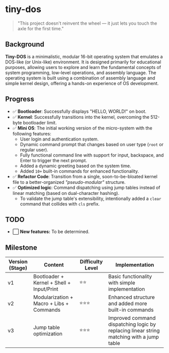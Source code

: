 # tiny-dos

> "This project doesn't reinvent the wheel — it just lets you touch the axle for the first time."

## Background

**Tiny-DOS** is a minimalistic, modular 16-bit operating system that emulates a DOS-like (or Unix-like) environment. 
It is designed primarily for educational purposes, allowing users to explore and learn the fundamental 
concepts of system programming, low-level operations, and assembly language. The operating system is 
built using a combination of assembly language and simple kernel design, offering a hands-on experience 
of OS development.

## Progress

- ✅ **Bootloader**: Successfully displays "HELLO, WORLD!" on boot.
- ✅ **Kernel**: Successfully transitions into the kernel, overcoming the 512-byte bootloader limit.
- ✅ **Mini OS**: The initial working version of the micro-system with the following features:
    - User login and authentication system.
    - Dynamic command prompt that changes based on user type (`root` or regular user).
    - Fully functional command line with support for input, backspace, and Enter to trigger the next prompt.
    - Added a dynamic greeting based on the system time.
    - Added `10+` built-in commands for enhanced functionality.
- ✅ **Refactor Code**: Transition from a single, soon-to-be-bloated kernel file to a better-organized *"pseudo-modular"* structure.
- ✅ **Optimized logic**: Command dispatching using jump tables instead of linear matching (based on dual-character hashing).
    - To validate the jump table's extensibility, intentionally added a `clear` command that collides with `cls` prefix.
## TODO

- ⬜ **New features:** To be determined.

## Milestone

| Version (Stage) | Content                                   | Difficulty Level | Implementation                                                                           |
|-----------------|-------------------------------------------|------------------|------------------------------------------------------------------------------------------|
| v1              | Bootloader + Kernel + Shell + Input/Print | ⭐⭐               | Basic functionality with simple implementation                                           |
| v2              | Modularization + Macro + Libs + Commands  | ⭐⭐⭐              | Enhanced structure and added more built-in commands                                      |
| v3              | Jump table optimization                   | ⭐⭐⭐              | Improved command dispatching logic by replacing linear string matching with a jump table |
